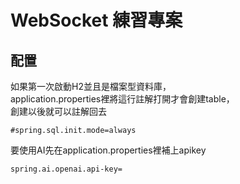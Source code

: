 # WebSocket 練習專案

## 配置

如果第一次啟動H2並且是檔案型資料庫，  
application.properties裡將這行註解打開才會創建table，  
創建以後就可以註解回去
```properties
#spring.sql.init.mode=always
```

要使用AI先在application.properties裡補上apikey
```properties
spring.ai.openai.api-key=
```
